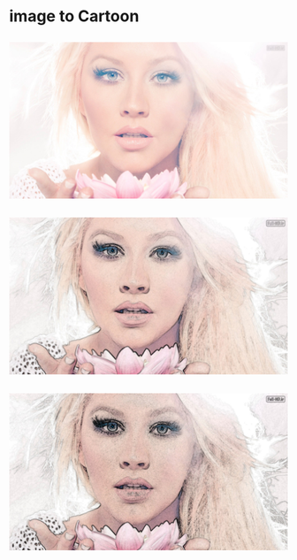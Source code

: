# **image to Cartoon**

## ![Clock](src/image%20(2).jpg)
## ![Clock](src/image%20(1).jpg)
## ![Clock](src/image%20(3).jpg)
